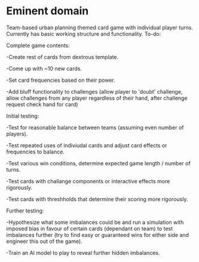 # Eminent domain

Team-based urban planning themed card game with individual player turns. Currently has basic working structure and functionality. To-do:



Complete game contents:

-Create rest of cards from dextrous template.

-Come up with ~10 new cards.

-Set card frequencies based on their power.

-Add bluff functionality to challenges (allow player to 'doubt' challenge, allow challenges from
any player regardless of their hand, after challenge request check hand for card)



Initial testing:

-Test for reasonable balance between teams (assuming even number of players).

-Test repeated uses of indiviudal cards and adjust card effects or frequencies to balance.

-Test various win conditions, determine expected game length / number of turns.

-Test cards with challange components or interactive effects more rigorously.

-Test cards with threshholds that determine their scoring  more rigorously.



Further testing:

-Hypothesize what some imbalances could be and run a simulation with imposed bias in favour of certain cards (dependant on team) to test imbalances further (try to find easy or guaranteed wins for either side and engineer this out of the game).

-Train an AI model to play to reveal further hidden imbalances.

